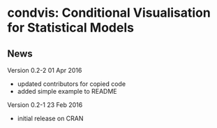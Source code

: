 condvis: Conditional Visualisation for Statistical Models
=========================================================

News
-----------------------------------------------

Version 0.2-2 01 Apr 2016  
  * updated contributors for copied code  
  * added simple example to README  

Version 0.2-1 23 Feb 2016  
  * initial release on CRAN  
